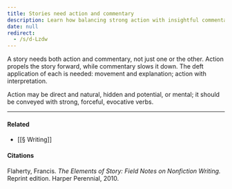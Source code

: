 ```yaml
---
title: Stories need action and commentary
description: Learn how balancing strong action with insightful commentary can create compelling stories using vivid verbs and clear interpretation to engage readers effectively.
date: null
redirect:
  - /s/d-Lzdw
---
```


A story needs both action and commentary, not just one or the other. Action propels the story forward, while commentary slows it down. The deft application of each is needed: movement and explanation; action with interpretation.

Action may be direct and natural, hidden and potential, or mental; it should be conveyed with strong, forceful, evocative verbs.

---

#### Related

- [[§ Writing]]

#### Citations

Flaherty, Francis. _The Elements of Story: Field Notes on Nonfiction Writing._ Reprint edition. Harper Perennial, 2010.
